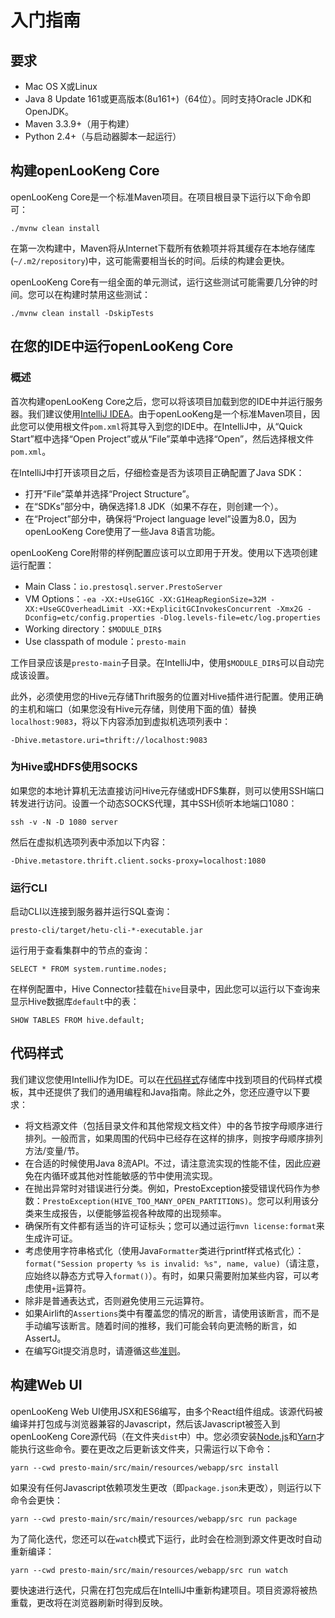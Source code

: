 
# 入门指南

## 要求

* Mac OS X或Linux
* Java 8 Update 161或更高版本(8u161+)（64位）。同时支持Oracle JDK和OpenJDK。
* Maven 3.3.9+（用于构建）
* Python 2.4+（与启动器脚本一起运行）

## 构建openLooKeng Core

openLooKeng Core是一个标准Maven项目。在项目根目录下运行以下命令即可：

    ./mvnw clean install

在第一次构建中，Maven将从Internet下载所有依赖项并将其缓存在本地存储库(`~/.m2/repository`)中，这可能需要相当长的时间。后续的构建会更快。

openLooKeng Core有一组全面的单元测试，运行这些测试可能需要几分钟的时间。您可以在构建时禁用这些测试：

    ./mvnw clean install -DskipTests

## 在您的IDE中运行openLooKeng Core

### 概述

首次构建openLooKeng Core之后，您可以将该项目加载到您的IDE中并运行服务器。我们建议使用[IntelliJ IDEA](http://www.jetbrains.com/idea/)。由于openLooKeng是一个标准Maven项目，因此您可以使用根文件`pom.xml`将其导入到您的IDE中。在IntelliJ中，从“Quick Start”框中选择“Open Project”或从“File”菜单中选择“Open”，然后选择根文件 `pom.xml`。

在IntelliJ中打开该项目之后，仔细检查是否为该项目正确配置了Java SDK：

* 打开“File”菜单并选择“Project Structure”。
* 在“SDKs”部分中，确保选择1.8 JDK（如果不存在，则创建一个）。
* 在“Project”部分中，确保将“Project language level”设置为8.0，因为openLooKeng Core使用了一些Java 8语言功能。

openLooKeng Core附带的样例配置应该可以立即用于开发。使用以下选项创建运行配置：

* Main Class：`io.prestosql.server.PrestoServer`
* VM Options：`-ea -XX:+UseG1GC -XX:G1HeapRegionSize=32M -XX:+UseGCOverheadLimit -XX:+ExplicitGCInvokesConcurrent -Xmx2G -Dconfig=etc/config.properties -Dlog.levels-file=etc/log.properties`
* Working directory：`$MODULE_DIR$`
* Use classpath of module：`presto-main`

工作目录应该是`presto-main`子目录。在IntelliJ中，使用`$MODULE_DIR$`可以自动完成该设置。

此外，必须使用您的Hive元存储Thrift服务的位置对Hive插件进行配置。使用正确的主机和端口（如果您没有Hive元存储，则使用下面的值）替换`localhost:9083`，将以下内容添加到虚拟机选项列表中：

    -Dhive.metastore.uri=thrift://localhost:9083

### 为Hive或HDFS使用SOCKS

如果您的本地计算机无法直接访问Hive元存储或HDFS集群，则可以使用SSH端口转发进行访问。设置一个动态SOCKS代理，其中SSH侦听本地端口1080：

    ssh -v -N -D 1080 server

然后在虚拟机选项列表中添加以下内容：

    -Dhive.metastore.thrift.client.socks-proxy=localhost:1080

### 运行CLI

启动CLI以连接到服务器并运行SQL查询：

    presto-cli/target/hetu-cli-*-executable.jar

运行用于查看集群中的节点的查询：

    SELECT * FROM system.runtime.nodes;

在样例配置中，Hive Connector挂载在`hive`目录中，因此您可以运行以下查询来显示Hive数据库`default`中的表：

    SHOW TABLES FROM hive.default;

## 代码样式

我们建议您使用IntelliJ作为IDE。可以在[代码样式](https://github.com/airlift/codestyle)存储库中找到项目的代码样式模板，其中还提供了我们的通用编程和Java指南。除此之外，您还应遵守以下要求：

* 将文档源文件（包括目录文件和其他常规文档文件）中的各节按字母顺序进行排列。一般而言，如果周围的代码中已经存在这样的排序，则按字母顺序排列方法/变量/节。
* 在合适的时候使用Java 8流API。不过，请注意流实现的性能不佳，因此应避免在内循环或其他对性能敏感的节中使用流实现。
* 在抛出异常时对错误进行分类。例如，PrestoException接受错误代码作为参数：`PrestoException(HIVE_TOO_MANY_OPEN_PARTITIONS)`。您可以利用该分类来生成报告，以便能够监视各种故障的出现频率。
* 确保所有文件都有适当的许可证标头；您可以通过运行`mvn license:format`来生成许可证。
* 考虑使用字符串格式化（使用Java`Formatter`类进行printf样式格式化）：`format("Session property %s is invalid: %s", name, value)`（请注意，应始终以静态方式导入`format()`）。有时，如果只需要附加某些内容，可以考虑使用`+`运算符。
* 除非是普通表达式，否则避免使用三元运算符。
* 如果Airlift的`Assertions`类中有覆盖您的情况的断言，请使用该断言，而不是手动编写该断言。随着时间的推移，我们可能会转向更流畅的断言，如AssertJ。
* 在编写Git提交消息时，请遵循这些[准则](https://chris.beams.io/posts/git-commit/)。

## 构建Web UI

openLooKeng Web UI使用JSX和ES6编写，由多个React组件组成。该源代码被编译并打包成与浏览器兼容的Javascript，然后该Javascript被签入到openLooKeng Core源代码（在文件夹`dist`中）中。您必须安装[Node.js](https://nodejs.org/en/download/)和[Yarn](https://yarnpkg.com/en/)才能执行这些命令。要在更改之后更新该文件夹，只需运行以下命令：

    yarn --cwd presto-main/src/main/resources/webapp/src install

如果没有任何Javascript依赖项发生更改（即`package.json`未更改），则运行以下命令会更快：

    yarn --cwd presto-main/src/main/resources/webapp/src run package

为了简化迭代，您还可以在`watch`模式下运行，此时会在检测到源文件更改时自动重新编译：

    yarn --cwd presto-main/src/main/resources/webapp/src run watch

要快速进行迭代，只需在打包完成后在IntelliJ中重新构建项目。项目资源将被热重载，更改将在浏览器刷新时得到反映。